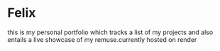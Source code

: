 # Felix
this is my personal portfolio which tracks a  list of my projects and also entails a live showcase of my remuse.currently hosted on render
